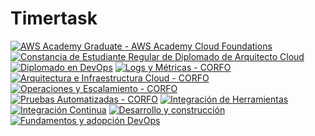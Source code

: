 # Timertask
<!--START_SECTION:badges-->
[![AWS Academy Graduate - AWS Academy Cloud Foundations](https://images.credly.com/size/110x110/images/73e4a58b-a8ef-41a3-a7db-9183dd269882/image.png)](http://www.credly.com/badges/9bd9fb0e-34ef-4b38-a318-60d6b829bc81 "AWS Academy Graduate - AWS Academy Cloud Foundations")
[![Constancia de Estudiante Regular de Diplomado de Arquitecto Cloud](https://images.credly.com/size/110x110/images/ab05bbe5-e639-4ac6-8daf-af9e433c4665/image.png)](http://www.credly.com/badges/baaedbae-8e3a-4f2b-82a2-b3301e94d461 "Constancia de Estudiante Regular de Diplomado de Arquitecto Cloud")
[![Diplomado en DevOps](https://images.credly.com/size/110x110/images/cc451ea7-9c8e-4bcd-9139-d432a5614e3a/image.png)](http://www.credly.com/badges/7f0e3198-f223-4775-80a4-8ce1f44a3230 "Diplomado en DevOps")
[![Logs y Métricas - CORFO](https://images.credly.com/size/110x110/images/33cd97bd-e0e3-4cbe-90a3-b348d984bb0d/INSIGNIAS3_Mesa-de-trabajo-1-copia-5.png)](http://www.credly.com/badges/d7bb1950-55e1-4b97-adfb-34b19d3b0ca5 "Logs y Métricas - CORFO")
[![Arquitectura e Infraestructura Cloud - CORFO](https://images.credly.com/size/110x110/images/910c8709-64d9-4bc5-9b87-880ccf8b7a63/image.png)](http://www.credly.com/badges/03d813df-c353-4e63-9efe-137a922ebfa8 "Arquitectura e Infraestructura Cloud - CORFO")
[![Operaciones y Escalamiento - CORFO](https://images.credly.com/size/110x110/images/388cbd13-5518-4163-822a-a86eab520860/INSIGNIAS3_Mesa-de-trabajo-1-copia-4.png)](http://www.credly.com/badges/c8fc98f5-88ad-4105-8e72-1d5abbea5d72 "Operaciones y Escalamiento - CORFO")
[![Pruebas Automatizadas - CORFO](https://images.credly.com/size/110x110/images/0927a456-1d4a-446f-9153-b111cafc2ec2/INSIGNIAS3_Mesa-de-trabajo-1-copia-3__1_.png)](http://www.credly.com/badges/47a463bd-b942-4aa0-8abc-7c52ae3d486f "Pruebas Automatizadas - CORFO")
[![Integración de Herramientas](https://images.credly.com/size/110x110/images/3b5fd964-dbc2-49aa-bf37-97b707091953/image.png)](http://www.credly.com/badges/f0707921-c718-4581-b08e-501cb5a288c5 "Integración de Herramientas")
[![Integración Continua](https://images.credly.com/size/110x110/images/9cdc6c0d-64a8-4d3d-a7c8-18e862aff2b2/INSIGNIAS3_Mesa-de-trabajo-1-copia-2__1_.png)](http://www.credly.com/badges/aae0dcc3-a5dd-46bf-b474-b0a0596daabd "Integración Continua")
[![Desarrollo y construcción](https://images.credly.com/size/110x110/images/d3db2fa1-381f-4525-b54c-2cfeef52ea5f/INSIGNIAS3_Mesa-de-trabajo-1-copia.png)](http://www.credly.com/badges/9195d2cf-4c1e-4d12-87fc-1407b8c2fd1f "Desarrollo y construcción")
[![Fundamentos y adopción DevOps](https://images.credly.com/size/110x110/images/bd258607-6ce2-48c5-96fa-09bec72f68b6/INSIGNIAS3_Mesa-de-trabajo-1.png)](http://www.credly.com/badges/75e00178-93b8-4421-b9e6-983cab573ba5 "Fundamentos y adopción DevOps")
<!--END_SECTION:badges-->
